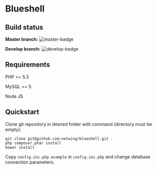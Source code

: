 Blueshell
=========

Build status
------------

**Master branch:** ![master-badge](https://circleci.com/gh/netwing/blueshell/tree/master.png?circle-token=388880fe02f1c2ede00e3743f7be13691cd5f908)

**Develop branch:** ![develop-badge](https://circleci.com/gh/netwing/blueshell/tree/develop.png?circle-token=388880fe02f1c2ede00e3743f7be13691cd5f908)

Requirements
------------

PHP >= 5.3

MySQL >= 5

Node JS

Quickstart
----------

Clone git repository in desired folder with command (directory must be empty):

    git clone git@github.com:netwing/blueshell.git .
    php composer.phar install
    bower install

Copy `config.inc.php.example` in `config.inc.php` and change database connection parameters.
